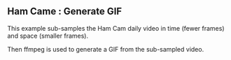 
## Ham Came : Generate GIF

This example sub-samples the Ham Cam daily video in time (fewer frames) and space (smaller frames).

Then ffmpeg is used to generate a GIF from the sub-sampled video.


